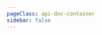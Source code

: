 ```yaml
---
pageClass: api-doc-container
sidebar: false
---
```


<ApiFrame href="../api/charts/index.html"></ApiFrame>
